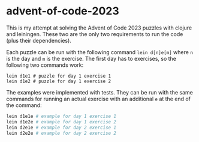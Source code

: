 # advent-of-code-2023

This is my attempt at solving the Advent of Code 2023 puzzles with clojure and
leiningen. These two are the only two requirements to run the code (plus their
dependencies).

Each puzzle can be run with the following command `lein d[n]e[m]` where `n` is
the day and `m` is the exercise. The first day has to exercises, so the
following two commands work:

```
lein d1e1 # puzzle for day 1 exercise 1
lein d1e2 # puzzle for day 1 exercise 2
```

The examples were implemented with tests. They can be run with the same
commands for running an actual exercise with an additional `e` at the end of
the command:

```sh
lein d1e1e # example for day 1 exercise 1
lein d1e2e # example for day 1 exercise 2
lein d2e1e # example for day 2 exercise 1
lein d2e2e # example for day 2 exercise 2
```
